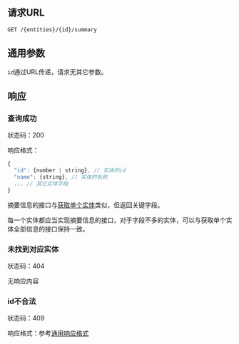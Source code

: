 ## 请求URL
```
GET /{entities}/{id}/summary
```
## 通用参数

`id`通过URL传递，请求无其它参数。

## 响应

### 查询成功

状态码：200

响应格式：
```javascript
{
  "id": {number | string}, // 实体的id
  "name": {string}, // 实体的名称
  ... // 其它实体字段
}
```
摘要信息的接口与[获取单个实体]()类似，但返回关键字段。

每一个实体都应当实现摘要信息的接口，对于字段不多的实体，可以与获取单个实体全部信息的接口保持一致。

### 未找到对应实体

状态码：404

无响应内容

### id不合法

状态码：409

响应格式：参考[通用响应格式]()